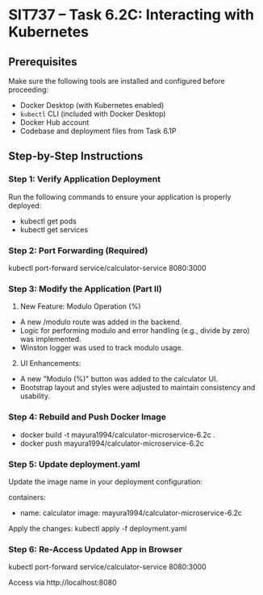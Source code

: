 # SIT737 – Task 6.2C: Interacting with Kubernetes

## Prerequisites

Make sure the following tools are installed and configured before proceeding:

- Docker Desktop (with Kubernetes enabled)
- `kubectl` CLI (included with Docker Desktop)
- Docker Hub account
- Codebase and deployment files from Task 6.1P

## Step-by-Step Instructions

### Step 1: Verify Application Deployment

Run the following commands to ensure your application is properly deployed:

- kubectl get pods
- kubectl get services

### Step 2: Port Forwarding (Required)
kubectl port-forward service/calculator-service 8080:3000

### Step 3: Modify the Application (Part II)
1. New Feature: Modulo Operation (%)
- A new /modulo route was added in the backend.
- Logic for performing modulo and error handling (e.g., divide by zero) was implemented.
- Winston logger was used to track modulo usage.

2. UI Enhancements:
- A new "Modulo (%)" button was added to the calculator UI.
- Bootstrap layout and styles were adjusted to maintain consistency and usability.
  
### Step 4: Rebuild and Push Docker Image
- docker build -t mayura1994/calculator-microservice-6.2c .
- docker push mayura1994/calculator-microservice-6.2c

### Step 5: Update deployment.yaml
Update the image name in your deployment configuration:

containers:
  - name: calculator
    image: mayura1994/calculator-microservice-6.2c

Apply the changes:
kubectl apply -f deployment.yaml

### Step 6: Re-Access Updated App in Browser
kubectl port-forward service/calculator-service 8080:3000


Access via http://localhost:8080


